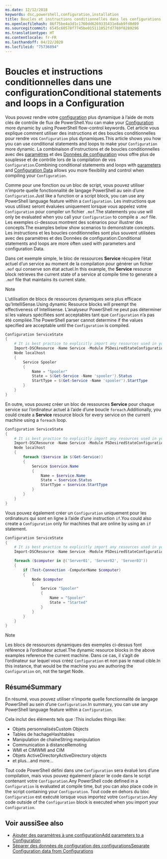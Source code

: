 ```yaml
---
ms.date: 12/12/2018
keywords: dsc,powershell,configuration,installation
title: Boucles et instructions conditionnelles dans les configurations
ms.openlocfilehash: 86f75be4a3d1c1760dd6269335431e8ab9fd8d09
ms.sourcegitcommit: 6545c60578f7745be015111052fd7769f8289296
ms.translationtype: HT
ms.contentlocale: fr-FR
ms.lasthandoff: 04/22/2020
ms.locfileid: "75736894"
---
```

# <a name="conditional-statements-and-loops-in-a-configuration"></a><span data-ttu-id="e54d1-103">Boucles et instructions conditionnelles dans une configuration</span><span class="sxs-lookup"><span data-stu-id="e54d1-103">Conditional statements and loops in a Configuration</span></span>

<span data-ttu-id="e54d1-104">Vous pouvez rendre votre [configuration](configurations.md) plus dynamique à l’aide de mots clés de contrôle de flux de PowerShell.</span><span class="sxs-lookup"><span data-stu-id="e54d1-104">You can make your [Configuration](configurations.md) more dynamic by using PowerShell flow-control keywords.</span></span> <span data-ttu-id="e54d1-105">Cet article vous explique comment utiliser des instructions et des boucles conditionnelles pour rendre vos `Configuration` plus dynamiques.</span><span class="sxs-lookup"><span data-stu-id="e54d1-105">This article shows you how you can use conditional statements and loops to make your `Configuration` more dynamic.</span></span> <span data-ttu-id="e54d1-106">La combinaison d’instructions et de boucles conditionnelles avec des [paramètres](add-parameters-to-a-configuration.md) et des [Données de configuration](configData.md) vous offre plus de souplesse et de contrôle lors de la compilation de vos `Configuration`.</span><span class="sxs-lookup"><span data-stu-id="e54d1-106">Combining conditional statements and loops with [parameters](add-parameters-to-a-configuration.md) and [Configuration Data](configData.md) allows you more flexibility and control when compiling your `Configuration`.</span></span>

<span data-ttu-id="e54d1-107">Comme pour une fonction ou un bloc de script, vous pouvez utiliser n’importe quelle fonctionnalité de langage PowerShell au sein d’une `Configuration`.</span><span class="sxs-lookup"><span data-stu-id="e54d1-107">Just like a function or a script block, you can use any PowerShell language feature within a `Configuration`.</span></span>
<span data-ttu-id="e54d1-108">Les instructions que vous utilisez seront évaluées uniquement lorsque vous appelez votre `Configuration` pour compiler un fichier `.mof`.</span><span class="sxs-lookup"><span data-stu-id="e54d1-108">The statements you use will only be evaluated when you call your `Configuration` to compile a `.mof` file.</span></span> <span data-ttu-id="e54d1-109">Les exemples ci-dessous montrent des scénarios pour illustrer des concepts.</span><span class="sxs-lookup"><span data-stu-id="e54d1-109">The examples below show scenarios to demonstrate concepts.</span></span> <span data-ttu-id="e54d1-110">Les instructions et les boucles conditionnelles sont plus souvent utilisées avec des paramètres et des Données de configuration.</span><span class="sxs-lookup"><span data-stu-id="e54d1-110">Conditional statements and loops are more often used with parameters and configuration Data.</span></span>

<span data-ttu-id="e54d1-111">Dans cet exemple simple, le bloc de ressources **Service** récupère l’état actuel d’un service au moment de la compilation pour générer un fichier `.mof` qui conserve son état actuel.</span><span class="sxs-lookup"><span data-stu-id="e54d1-111">In this  example, the **Service** resource block retrieves the current state of a service at compile time to generate a `.mof` file that maintains its current state.</span></span>

> [!NOTE]
> <span data-ttu-id="e54d1-112">L’utilisation de blocs de ressources dynamiques sera plus efficace qu’IntelliSense.</span><span class="sxs-lookup"><span data-stu-id="e54d1-112">Using dynamic Resource blocks will preempt the effectiveness of Intellisense.</span></span> <span data-ttu-id="e54d1-113">L’analyseur PowerShell ne peut pas déterminer si les valeurs spécifiées sont acceptables tant que `Configuration` n’a pas été compilée.</span><span class="sxs-lookup"><span data-stu-id="e54d1-113">The PowerShell parser cannot determine if the values specified are acceptable until the `Configuration` is compiled.</span></span>

```powershell
Configuration ServiceState
{
    # It is best practice to explicitly import any resources used in your Configurations.
    Import-DSCResource -Name Service -Module PSDesiredStateConfiguration
    Node localhost
    {
        Service Spooler
        {
            Name = "Spooler"
            State = $(Get-Service -Name 'spooler').Status
            StartType = $(Get-Service -Name 'spooler').StartType
        }
    }
}
```

<span data-ttu-id="e54d1-114">En outre, vous pouvez créer un bloc de ressources **Service** pour chaque service sur l’ordinateur actuel à l’aide d’une boucle `foreach`.</span><span class="sxs-lookup"><span data-stu-id="e54d1-114">Additionally, you could create a **Service** resource block for every service on the current machine using a `foreach` loop.</span></span>

```powershell
Configuration ServiceState
{
    # It is best practice to explicitly import any resources used in your Configurations.
    Import-DSCResource -Name Service -Module PSDesiredStateConfiguration
    Node localhost
    {
        foreach ($service in $(Get-Service))
        {
            Service $service.Name
            {
                Name = $service.Name
                State = $service.Status
                StartType = $service.StartType
            }
        }
    }
}
```

<span data-ttu-id="e54d1-115">Vous pouvez également créer un `Configuration` uniquement pour les ordinateurs qui sont en ligne à l’aide d’une instruction `if`.</span><span class="sxs-lookup"><span data-stu-id="e54d1-115">You could also create a `Configuration` only for machines that are online by using an `if` statement.</span></span>

```powershell
Configuration ServiceState
{
    # It is best practice to explicitly import any resources used in your Configurations.
    Import-DSCResource -Name Service -Module PSDesiredStateConfiguration

    foreach ($computer in @('Server01', 'Server02', 'Server03'))
    {
        if (Test-Connection -ComputerName $computer)
        {
            Node $computer
            {
                Service "Spooler"
                {
                    Name = "Spooler"
                    State = "Started"
                }
            }
        }
    }
}
```

> [!NOTE]
> <span data-ttu-id="e54d1-116">Les blocs de ressources dynamiques des exemples ci-dessus font référence à l’ordinateur actuel.</span><span class="sxs-lookup"><span data-stu-id="e54d1-116">The dynamic resource blocks in the above examples reference the current machine.</span></span> <span data-ttu-id="e54d1-117">Dans ce cas, il s’agit de l’ordinateur sur lequel vous créez `Configuration` et non pas le nœud cible.</span><span class="sxs-lookup"><span data-stu-id="e54d1-117">In this instance, that would be the machine you are authoring the `Configuration` on, not the target Node.</span></span>

<!---
Mention Get-DSCConfigurationFromSystem
-->

## <a name="summary"></a><span data-ttu-id="e54d1-118">Résumé</span><span class="sxs-lookup"><span data-stu-id="e54d1-118">Summary</span></span>

<span data-ttu-id="e54d1-119">En résumé, vous pouvez utiliser n’importe quelle fonctionnalité de langage PowerShell au sein d’une `Configuration`.</span><span class="sxs-lookup"><span data-stu-id="e54d1-119">In summary, you can use any PowerShell language feature within a `Configuration`.</span></span>

<span data-ttu-id="e54d1-120">Cela inclut des éléments tels que :</span><span class="sxs-lookup"><span data-stu-id="e54d1-120">This includes things like:</span></span>

- <span data-ttu-id="e54d1-121">Objets personnalisés</span><span class="sxs-lookup"><span data-stu-id="e54d1-121">Custom Objects</span></span>
- <span data-ttu-id="e54d1-122">Tables de hachage</span><span class="sxs-lookup"><span data-stu-id="e54d1-122">Hashtables</span></span>
- <span data-ttu-id="e54d1-123">Manipulation de chaîne</span><span class="sxs-lookup"><span data-stu-id="e54d1-123">String manipulation</span></span>
- <span data-ttu-id="e54d1-124">Communication à distance</span><span class="sxs-lookup"><span data-stu-id="e54d1-124">Remoting</span></span>
- <span data-ttu-id="e54d1-125">WMI et CIM</span><span class="sxs-lookup"><span data-stu-id="e54d1-125">WMI and CIM</span></span>
- <span data-ttu-id="e54d1-126">Objets ActiveDirectory</span><span class="sxs-lookup"><span data-stu-id="e54d1-126">ActiveDirectory objects</span></span>
- <span data-ttu-id="e54d1-127">et plus...</span><span class="sxs-lookup"><span data-stu-id="e54d1-127">and more...</span></span>

<span data-ttu-id="e54d1-128">Tout code PowerShell défini dans une `Configuration` sera évalué lors d’une compilation, mais vous pouvez également placer le code dans le script contenant votre `Configuration`.</span><span class="sxs-lookup"><span data-stu-id="e54d1-128">Any PowerShell code defined in a `Configuration` is evaluated at compile time, but you can also place code in the script containing your `Configuration`.</span></span> <span data-ttu-id="e54d1-129">Tout code en dehors du bloc `Configuration` est exécuté lorsque vous importez votre `Configuration`.</span><span class="sxs-lookup"><span data-stu-id="e54d1-129">Any code outside of the `Configuration` block is executed when you import your `Configuration`.</span></span>

## <a name="see-also"></a><span data-ttu-id="e54d1-130">Voir aussi</span><span class="sxs-lookup"><span data-stu-id="e54d1-130">See also</span></span>

- [<span data-ttu-id="e54d1-131">Ajouter des paramètres à une configuration</span><span class="sxs-lookup"><span data-stu-id="e54d1-131">Add parameters to a Configuration</span></span>](add-parameters-to-a-configuration.md)
- [<span data-ttu-id="e54d1-132">Séparer des données de configuration des configurations</span><span class="sxs-lookup"><span data-stu-id="e54d1-132">Separate Configuration data from Configurations</span></span>](configData.md)
